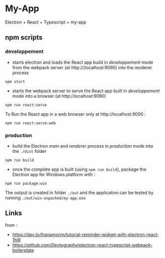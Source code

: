 # My-App

Electron + React + Typescript = my-app

## npm scripts

### developpement

- starts electron and loads the React app build in *developpement* mode from the webpack server (at http:///localhost:9090) into the renderer process
``` 
npm start
```

- starts the webpack server to serve the React app built in *developpement* mode into a browser (at http://localhost:9090)
``` 
npm run react:serve
```

To Run the React app in a web browser only at http://localhost:9000 :
``` 
npm run react:serve:web
```


### production
- build the Electron *main* and *renderer* process in *production* mode into the `./dist` folder
``` 
npm run build
```
- once the complete app is built (using `npm run build`), package the Electron app for Windows platform with :
``` 
npm run package:win
```
The output is created in folder `./out` and the application can be tested by running `./out/win-unpacked/my-app.exe`

## Links
from :
- https://dev.to/franamorim/tutorial-reminder-widget-with-electron-react-1hj9
- https://github.com/Devtography/electron-react-typescript-webpack-boilerplate
